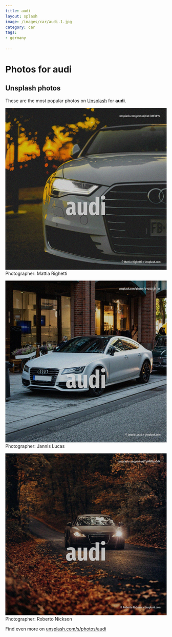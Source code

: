 ```yaml
---
title: audi
layout: splash
image: /images/car/audi.1.jpg
category: car
tags:
- germany

---
```

# Photos for audi
 
## Unsplash photos
These are the most popular photos on [Unsplash](https://unsplash.com) for **audi**.
 
![audi](/images/car/audi.1.jpg)
Photographer:  Mattia Righetti
 
![audi](/images/car/audi.2.jpg)
Photographer:  Jannis Lucas
 
![audi](/images/car/audi.3.jpg)
Photographer:  Roberto Nickson
 
Find even more on [unsplash.com/s/photos/audi](https://unsplash.com/s/photos/audi)
 

